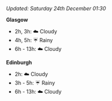 *Updated: Saturday 24th December 01:30*

**Glasgow**

* 2h, 3h: :cloud: Cloudy
* 4h, 5h: :umbrella: Rainy
* 6h - 13h: :cloud: Cloudy

**Edinburgh**

* 2h: :cloud: Cloudy
* 3h - 5h: :umbrella: Rainy
* 6h - 13h: :cloud: Cloudy
